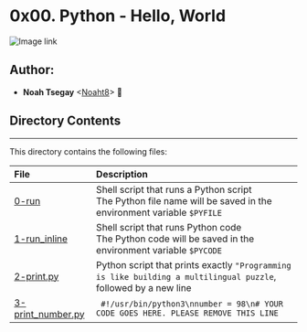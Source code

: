 # 0x00. Python - Hello, World

![Image link](https://s3.amazonaws.com/intranet-projects-files/holbertonschool-higher-level_programming+/231/48a9fdbd67c84a328a9df9ec8d93b9ac2458ac37721d7d53e51a27fb2bdc5263.jpg)

## Author:
* **Noah Tsegay** <[Noaht8](https://github.com/Noaht8)>  &#128511;

## Directory Contents
___

This directory contains the following files:

|File| Description|
|:-------|:-------|
|[0-run](0-run)| Shell script that runs a Python script<br>The Python file name will be saved in the environment variable ```$PYFILE```|
|[1-run_inline](1-run_inline)| Shell script that runs Python code<br>The Python code will be saved in the environment variable ```$PYCODE```|
|[2-print.py](2-print.py)| Python script that prints exactly ```"Programming is like building a multilingual puzzle```, followed by a new line|
|[3-print_number.py](3-print_number.py)|``` #!/usr/bin/python3\nnumber = 98\n# YOUR CODE GOES HERE. PLEASE REMOVE THIS LINE```|

